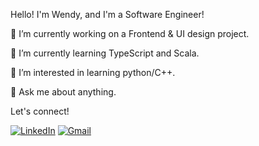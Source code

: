 Hello! I'm Wendy, and I'm a Software Engineer!

🔭 I’m currently working on a Frontend & UI design project.

🌱 I’m currently learning TypeScript and Scala.

🤔 I’m interested in learning python/C++.

💬 Ask me about anything. 

Let's connect!

[![LinkedIn](https://img.shields.io/badge/Wendy--Zhang%20-%230077B5.svg?&style=flat-square&logo=linkedin&logoColor=white&link=https://www.linkedin.com/in/wendy-zh/)](https://www.linkedin.com/in/wendy-zh/)
[![Gmail](https://img.shields.io/badge/Wendy--Zhang%20-%23D14836.svg?&style=flat-square&logo=gmail&logoColor=white&link=mailto:wzhang5252@gmail.com)](mailto:wzhang5252@gmail.com)
